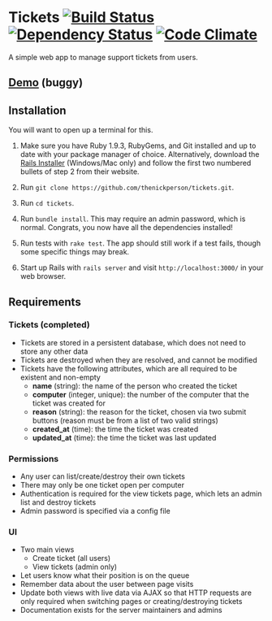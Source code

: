 # Tickets [![Build Status](https://secure.travis-ci.org/thenickperson/tickets.png?branch=master)](http://travis-ci.org/thenickperson/tickets) [![Dependency Status](https://gemnasium.com/thenickperson/tickets.png)](https://gemnasium.com/thenickperson/tickets) [![Code Climate](https://codeclimate.com/github/thenickperson/tickets.png)](https://codeclimate.com/github/thenickperson/tickets)
A simple web app to manage support tickets from users.

## [Demo](http://tickets-demo.herokuapp.com/) (buggy)

## Installation

You will want to open up a terminal for this.

1. Make sure you have Ruby 1.9.3, RubyGems, and Git installed and up to date with your package manager of choice. Alternatively, download the [Rails Installer](http://railsinstaller.org/) (Windows/Mac only) and follow the first two numbered bullets of step 2 from their website.

2. Run `git clone https://github.com/thenickperson/tickets.git`.

3. Run `cd tickets`.

4. Run `bundle install`. This may require an admin password, which is normal. Congrats, you now have all the dependencies installed!

5. Run tests with `rake test`. The app should still work if a test fails, though some specific things may break.

6. Start up Rails with `rails server` and visit `http://localhost:3000/` in your web browser.

## Requirements

### Tickets (completed)
- Tickets are stored in a persistent database, which does not need to store any other data
- Tickets are destroyed when they are resolved, and cannot be modified
- Tickets have the following attributes, which are all required to be existent and non-empty
  - __name__ (string): the name of the person who created the ticket
  - __computer__ (integer, unique): the number of the computer that the ticket was created for
  - __reason__ (string): the reason for the ticket, chosen via two submit buttons (reason must be from a list of two valid strings)
  - __created_at__ (time): the time the ticket was created
  - __updated_at__ (time): the time the ticket was last updated

### Permissions
- Any user can list/create/destroy their own tickets
- There may only be one ticket open per computer
- Authentication is required for the view tickets page, which lets an admin list and destroy tickets
- Admin password is specified via a config file

### UI
- Two main views
  - Create ticket (all users)
  - View tickets (admin only)
- Let users know what their position is on the queue
- Remember data about the user between page visits
- Update both views with live data via AJAX so that HTTP requests are only required when switching pages or creating/destroying tickets
- Documentation exists for the server maintainers and admins
